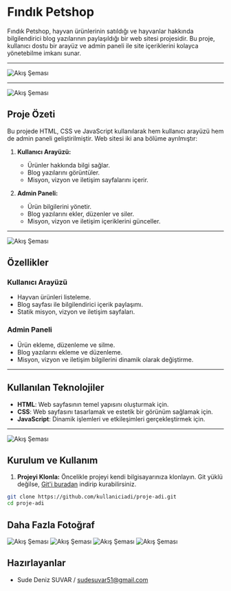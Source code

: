 # Fındık Petshop

Fındık Petshop, hayvan ürünlerinin satıldığı ve hayvanlar hakkında bilgilendirici blog yazılarının paylaşıldığı bir web sitesi projesidir. Bu proje, kullanıcı dostu bir arayüz ve admin paneli ile site içeriklerini kolayca yönetebilme imkanı sunar.

---
![Akış Şeması](https://github.com/sudesuvar/pet-shop/blob/main/img/1.png)

---
![Akış Şeması](https://github.com/sudesuvar/pet-shop/blob/main/img/4.png)

## Proje Özeti

Bu projede HTML, CSS ve JavaScript kullanılarak hem kullanıcı arayüzü hem de admin paneli geliştirilmiştir. Web sitesi iki ana bölüme ayrılmıştır:

1. **Kullanıcı Arayüzü:**  
   - Ürünler hakkında bilgi sağlar.  
   - Blog yazılarını görüntüler.  
   - Misyon, vizyon ve iletişim sayfalarını içerir.

2. **Admin Paneli:**  
   - Ürün bilgilerini yönetir.  
   - Blog yazılarını ekler, düzenler ve siler.  
   - Misyon, vizyon ve iletişim içeriklerini günceller.

---
![Akış Şeması](https://github.com/sudesuvar/pet-shop/blob/main/img/2.png)

## Özellikler

### Kullanıcı Arayüzü
- Hayvan ürünleri listeleme.
- Blog sayfası ile bilgilendirici içerik paylaşımı.
- Statik misyon, vizyon ve iletişim sayfaları.

### Admin Paneli
- Ürün ekleme, düzenleme ve silme.
- Blog yazılarını ekleme ve düzenleme.
- Misyon, vizyon ve iletişim bilgilerini dinamik olarak değiştirme.

---

## Kullanılan Teknolojiler
- **HTML**: Web sayfasının temel yapısını oluşturmak için.  
- **CSS**: Web sayfasını tasarlamak ve estetik bir görünüm sağlamak için.  
- **JavaScript**: Dinamik işlemleri ve etkileşimleri gerçekleştirmek için.  

---
![Akış Şeması](https://github.com/sudesuvar/pet-shop/blob/main/img/3.png)

## Kurulum ve Kullanım

1. **Projeyi Klonla:**
Öncelikle projeyi kendi bilgisayarınıza klonlayın. Git yüklü değilse, [Git'i buradan](https://git-scm.com/) indirip kurabilirsiniz.
```bash
git clone https://github.com/kullaniciadi/proje-adi.git
cd proje-adi
```
## Daha Fazla Fotoğraf
![Akış Şeması](https://github.com/sudesuvar/pet-shop/blob/main/img/5.png)
![Akış Şeması](https://github.com/sudesuvar/pet-shop/blob/main/img/6.png)
![Akış Şeması](https://github.com/sudesuvar/pet-shop/blob/main/img/7.png)
![Akış Şeması](https://github.com/sudesuvar/pet-shop/blob/main/img/8.png)

## Hazırlayanlar
- Sude Deniz SUVAR / sudesuvar51@gmail.com



